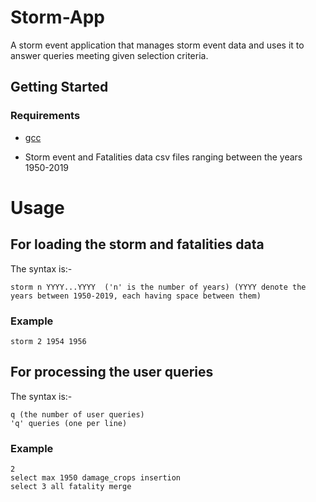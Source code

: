 # Storm-App
A storm event application that manages storm event data and uses it to answer queries meeting given selection criteria.

## Getting Started
### Requirements
- [gcc](https://gcc.gnu.org/install/)

- Storm event and Fatalities data csv files ranging between the years 1950-2019


# Usage
## For loading the storm and fatalities data

The syntax is:-


```
storm n YYYY...YYYY  ('n' is the number of years) (YYYY denote the years between 1950-2019, each having space between them)

```

### Example

```
storm 2 1954 1956
```

## For processing the user queries

The syntax is:-

```
q (the number of user queries)
'q' queries (one per line)

```

### Example

```
2
select max 1950 damage_crops insertion
select 3 all fatality merge
```



